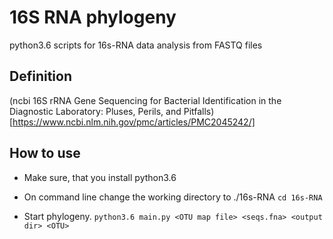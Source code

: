# 16S RNA phylogeny

python3.6 scripts for 16s-RNA data analysis from FASTQ files

## Definition

(ncbi 16S rRNA Gene Sequencing for Bacterial Identification in the Diagnostic Laboratory: Pluses, Perils, and Pitfalls)[https://www.ncbi.nlm.nih.gov/pmc/articles/PMC2045242/]

## How to use

* Make sure, that you install python3.6

* On command line change the working directory to ./16s-RNA
`cd 16s-RNA`

* Start phylogeny. 
`python3.6 main.py <OTU map file> <seqs.fna> <output dir> <OTU>`